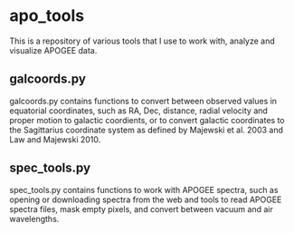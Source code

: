 # apo_tools

This is a repository of various tools that I use to work with, analyze and visualize APOGEE data.

## galcoords.py

galcoords.py contains functions to convert between observed values in equatorial coordinates, such as RA, Dec, distance, radial velocity and proper motion to galactic coordients, or to convert galactic coordinates to the Sagittarius coordinate system as defined by Majewski et al. 2003 and Law and Majewski 2010.

## spec_tools.py

spec_tools.py contains functions to work with APOGEE spectra, such as opening or downloading spectra from the web and tools to read APOGEE spectra files, mask empty pixels, and convert between vacuum and air wavelengths.
